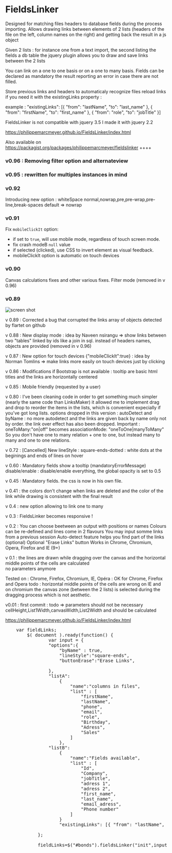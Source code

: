 # FieldsLinker

Designed for matching files headers to database fields during the process importing. 
Allows drawing links between elements of 2 lists (headers of the file on the left, column names on the right)
and getting back the result in a js object

Given 2 lists : for instance one from a text import, the second listing the fields a db table
the jquery plugin allows you to draw and save links between the 2 lists

You can link on a one to one basis or on a one to many basis. Fields can be declared as mandatory the result reporting an error in case there are not filled.

Store previous links and headers to automaticaly recognize files
reload links if you need it with the existingLinks property :

example :
"existingLinks": [{ "from": "lastName", "to": "last_name" }, { "from": "firstName", "to": "first_name" }, { "from": "role", "to": "jobTitle" }]

FieldsLinker is not compatible with jquery 3.5
I made it with jquery 2.2

https://philippemarcmeyer.github.io/FieldsLinker/index.html

Also available on https://packagist.org/packages/philippemarcmeyer/fieldslinker ++++

### v0.96 : Removing filter option and alternateview 

### v0.95 : rewritten for multiples instances in mind

### v0.92

Introducing new option : whiteSpace
normal,nowrap,pre,pre-wrap,pre-line,break-spaces default => nowrap

### v0.91

Fix `mobileClickIt` option:

- if set to `true`, will use mobile mode, regardless of touch screen mode.
- fix crash modeB `null` value
- if selected (clicked), use CSS to invert element as visual feedback.
- mobileClickIt option is automatic on touch devices

### v0.90
Canvas calculations fixes and other various fixes.
Filter mode (removed in v 0.96)

### v0.89 

![screen shot](https://raw.githubusercontent.com/PhilippeMarcMeyer/FieldsLinker/master/filedLinker.jpg)

v 0.89 : Corrected a bug that corrupted the links array of objects detected by flartet on github

v 0.88 : New display mode : idea by Naveen nsirangu => show links between two "tables" linked by ids like a join in sql. instead of headers names, objects are provided (removed in v 0.96)

v 0.87 : New option for touch devices {"mobileClickIt":true} : idea by Norman Tomlins => make links more easily on touch devices just by clicking 

v 0.86 : Modifications if Bootstrap is not available : tooltip are basic html titles and the links are horizontally centered

v 0.85 : Mobile friendly (requested by a user)

v 0.80 : I've been cleaning code in order to get something much simpler (nearly the same code than LinksMaker) it allowed me to implement drag and drop to reorder the items in the lists, which is convenient expecially if you've got long lists.
options dropped in this version : autoDetect and byName : no more autodetect and the links are given back by name only not by order.
the link over effect has also been dropped. Important : oneToMany:"on|off" becomes associationMode: "oneToOne|manyToMany"
So you don't have one to many relation + one to one, but instead many to many and one to one relations.

v 0.72 : [Cancelled] New lineStyle : square-ends-dotted : white dots at the beginings and ends of lines on hover

v 0.60 : 
Mandatory fields show a tooltip (mandatoryErrorMessage)
disable/enable : disable/enable everything, the global opacity is set to 0.5

v 0.45 : Mandatory fields. the css is now in his own file.

v 0.41 : the colors don't change when links are deleted and the color of the link while drawing is consistent with the final result

v 0.4 : new option allowing to link one to many

v 0.3 :
FieldsLinker becomes responsive !

v 0.2 :
You can choose beetween an output with positions or names
Colours can be re-defined and lines come in 2 flavours
You may input somme links from a previous session
Auto-detect feature helps you find part of the links (optional)
Optional "Erase Links" button
Works in Chrome, Chromium, Opera, Firefox and IE (9+)

v 0.1  : the lines are drawn while dragging over the canvas and the horizontal middle points of the cells are calculated	
no parameters anymore

Tested on : Chrome, Firefox, Chromium, IE, Opéra : OK for Chrome, Firefox and Opera
todo : horizontal middle points of the cells are wrong on IE 
and on chromium the canvas zone (between the 2 lists) is selected during the dragging process which is not aesthetic.

v0.01 : first commit : todo => parameters should not be necessary cellHeight,List1Width,canvasWidth,List2Width and should be calculated

https://philippemarcmeyer.github.io/FieldsLinker/index.html

<pre>
	var fieldLinks;
		$( document ).ready(function() {
				var input = {
			    "options":{
					"byName" : true,
					"lineStyle":"square-ends",
					"buttonErase":"Erase Links",
					
				},
				"listA":
					{
						"name":"columns in files",
						"list" : [
							"firstName",
							"lastName",
							"phone",
							"email",
							"role",
							"Birthday",
							"Adress",
							"Sales"
						]
					},
				"listB":
					{
						"name":"Fields available",
						"list" : [
							"Id",
							"Company",
							"jobTitle",
							"adress 1",	
							"adress 2",	
							"first_name",
							"last_name",
							"email_adress",
							"Phone number"
						]
					}
					"existingLinks": [{ "from": "lastName", "to": "last_name" }, { "from": "firstName", "to": "first_name" }, { "from": "role", "to": "jobTitle" }]

			};
			
		  	fieldLinks=$("#bonds").fieldsLinker("init",input);
</pre>
